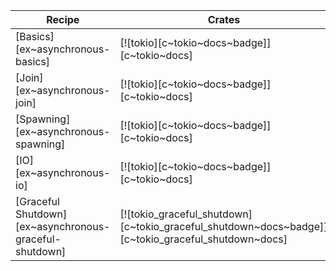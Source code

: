 | Recipe | Crates | Categories |
|--------|--------|------------|
| [Basics][ex~asynchronous-basics] | [![tokio][c~tokio~docs~badge]][c~tokio~docs] | [![cat~asynchronous][cat~asynchronous~badge]][cat~asynchronous] |
| [Join][ex~asynchronous-join] | [![tokio][c~tokio~docs~badge]][c~tokio~docs] | [![cat~asynchronous][cat~asynchronous~badge]][cat~asynchronous] |
| [Spawning][ex~asynchronous-spawning] | [![tokio][c~tokio~docs~badge]][c~tokio~docs] | [![cat~asynchronous][cat~asynchronous~badge]][cat~asynchronous] |
| [IO][ex~asynchronous-io] | [![tokio][c~tokio~docs~badge]][c~tokio~docs] | [![cat~asynchronous][cat~asynchronous~badge]][cat~asynchronous] |
| [Graceful Shutdown][ex~asynchronous-graceful-shutdown] | [![tokio_graceful_shutdown][c~tokio_graceful_shutdown~docs~badge]][c~tokio_graceful_shutdown~docs] | [![cat~asynchronous][cat~asynchronous~badge]][cat~asynchronous] |
